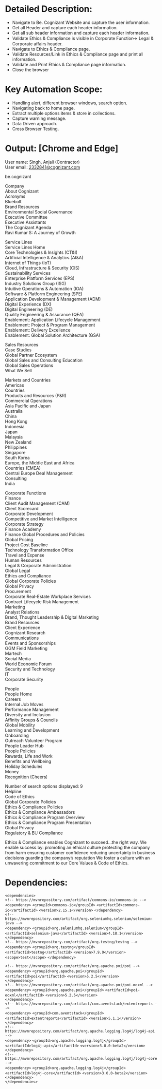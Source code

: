 Detailed Description:    
====================
 - Navigate to Be. Cognizant Website and capture the user information.
 - Get all Header and capture each header information.
 - Get all sub header information and capture each header information.
 - Validate Ethics & Compliance is visible in Corporate Function ̶̶> Legal & Corporate affairs header.
 - Navigate to Ethics & Compliance page.
 - Validate Resources/Link in Ethics & Compliance page and print all information.
 - Validate and Print Ethics & Compliance page information.
 - Close the browser

Key Automation Scope:
====================
 - Handling alert, different browser windows, search option.
 - Navigating back to home page.
 - Extract multiple options items & store in collections.
 - Capture warning message.
 - Data Driven approach.
 - Cross Browser Testing.

Output: [Chrome and Edge]
==================

User name: Singh, Anjali (Contractor)<br>
User email: 2332841@cognizant.com<br>

be.cognizant<br>

Company<br>
  About Cognizant<br>
  Acronyms<br>
  Bluebolt<br>
  Brand Resources<br>
  Environmental Social Governance<br>
  Executive Committee<br>
  Executive Assistants<br>
  The Cognizant Agenda<br>
  Ravi Kumar S: A Journey of Growth<br>

Service Lines<br>
  Service Lines Home<br>
  Core Technologies & Insights (CT&I)<br>
     Artificial Intelligence & Analytics (AI&A)<br>
     Internet of Things (IoT)<br>
     Cloud, Infrastructure & Security (CIS)<br>
     Sustainability Services<br>
  Enterprise Platform Services (EPS)<br>
  Industry Solutions Group (ISG)<br>
  Intuitive Operations & Automation (IOA)<br>
  Software & Platform Engineering (SPE)<br>
     Application Development & Management (ADM)<br>
     Digital Experience (DX)<br>
     Digital Engineering (DE)<br>
     Quality Engineering & Assurance (QEA)<br>
  Enablement: Application Lifecycle Management<br>
  Enablement: Project & Program Management<br>
  Enablement: Delivery Excellence<br>
  Enablement: Global Solution Architecture (GSA)<br>

Sales Resources<br>
  Case Studies<br>
  Global Partner Ecosystem<br>
  Global Sales and Consulting Education<br>
  Global Sales Operations<br>
  What We Sell<br>

Markets and Countries<br>
  Americas<br>
     Countries<br>
     Products and Resources (P&R)<br>
     Commercial Operations<br>
  Asia Pacific and Japan<br>
     Australia<br>
     China<br>
     Hong Kong<br>
     Indonesia<br>
     Japan<br>
     Malaysia<br>
     New Zealand<br>
     Philippines<br>
     Singapore<br>
     South Korea<br>
  Europe, the Middle East and Africa<br>
     Countries (EMEA)<br>
     Central Europe Deal Management<br>
  Consulting<br>
  India<br>

Corporate Functions<br>
  Finance<br>
     Client Audit Management (CAM)<br>
     Client Scorecard<br>
     Corporate Development<br>
     Competitive and Market Intelligence<br>
     Corporate Strategy<br>
     Finance Academy<br>
     Finance Global Procedures and Policies<br>
     Global Pricing<br>
     Project Cost Baseline<br>
     Technology Transformation Office<br>
     Travel and Expense<br>
  Human Resources<br>
  Legal & Corporate Administration<br>
     Global Legal<br>
     Ethics and Compliance<br>
     Global Corporate Policies<br>
     Global Privacy<br>
     Procurement<br>
     Corporate Real-Estate Workplace Services<br>
     Contract Lifecycle Risk Management<br>
  Marketing<br>
     Analyst Relations<br>
     Brand, Thought Leadership & Digital Marketing<br>
     Brand Resources<br>
     Client Experience<br>
     Cognizant Research<br>
     Communications<br>
     Events and Sponsorships<br>
     GGM Field Marketing<br>
     Martech<br>
     Social Media<br>
     World Economic Forum<br>
  Security and Technology<br>
     IT<br>
     Corporate Security<br>

People<br>
  People Home<br>
  Careers<br>
     Internal Job Moves<br>
     Performance Management<br>
  Diversity and Inclusion<br>
     Affinity Groups & Councils<br>
  Global Mobility<br>
  Learning and Development<br>
  Onboarding<br>
  Outreach Volunteer Program<br>
  People Leader Hub<br>
  People Policies<br>
  Rewards, Life and Work<br>
     Benefits and Wellbeing<br>
     Holiday Schedules<br>
     Money<br>
     Recognition (Cheers)<br>

Number of search options displayed: 9<br>
Helpline<br>
Code of Ethics<br>
Global Corporate Policies<br>
Ethics & Compliance Policies<br>
Ethics & Compliance Ambassadors<br>
Ethics & Compliance Program Overview<br>
Ethics & Compliance Program Presentation<br>
Global Privacy<br>
Regulatory & BU Compliance<br>

Ethics & Compliance enables Cognizant to succeed…the right way.
We enable success by:
promoting an ethical culture
protecting the company from harm
ensuring customer confidence
reducing uncertainty in business decisions
guarding the company’s reputation
We foster a culture with an unwavering commitment to our Core Values & Code of Ethics.

Dependencies:
==========


  `<dependencies>`<br>
 `<!-- https://mvnrepository.com/artifact/commons-io/commons-io -->`<br>
`<dependency>`
    `<groupId>commons-io</groupId>`
    `<artifactId>commons-io</artifactId>`
    `<version>2.15.1</version>`
`</dependency>`<br>
`<!-- https://mvnrepository.com/artifact/org.seleniumhq.selenium/selenium-java -->`<br>
`<dependency>`
    `<groupId>org.seleniumhq.selenium</groupId>`
    `<artifactId>selenium-java</artifactId>`
    `<version>4.18.1</version>`
`</dependency>`<br>
`<!-- https://mvnrepository.com/artifact/org.testng/testng -->`<br>
`<dependency>`
    `<groupId>org.testng</groupId>`
    `<artifactId>testng</artifactId>`
    `<version>7.9.0</version>`
    `<scope>test</scope>`
`</dependency>`<br>

`<!-- https://mvnrepository.com/artifact/org.apache.poi/poi -->`<br>
`<dependency>`
    `<groupId>org.apache.poi</groupId>`
    `<artifactId>poi</artifactId>`
    `<version>5.2.5</version>`<br>
`</dependency>`<br>
`<!-- https://mvnrepository.com/artifact/org.apache.poi/poi-ooxml -->`<br>
`<dependency>`
    `<groupId>org.apache.poi</groupId>`
    `<artifactId>poi-ooxml</artifactId>`
    `<version>5.2.5</version>`<br>
`</dependency>`<br>
`<!-- https://mvnrepository.com/artifact/com.aventstack/extentreports -->`<br>
`<dependency>`
    `<groupId>com.aventstack</groupId>`
    `<artifactId>extentreports</artifactId>`
    `<version>5.1.1</version>`<br>
`</dependency>`<br>
`<!-- https://mvnrepository.com/artifact/org.apache.logging.log4j/log4j-api -->`<br>
`<dependency>`
    `<groupId>org.apache.logging.log4j</groupId>`
    `<artifactId>log4j-api</artifactId>`
    `<version>3.0.0-beta2</version>`<br>
`</dependency>`<br>
`<!-- https://mvnrepository.com/artifact/org.apache.logging.log4j/log4j-core -->`<br>
`<dependency>`
    `<groupId>org.apache.logging.log4j</groupId>`
    `<artifactId>log4j-core</artifactId>`
    `<version>3.0.0-beta2</version>`<br>
`</dependency>`<br>
`</dependencies>`